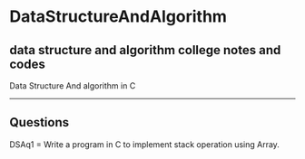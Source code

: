 # DataStructureAndAlgorithm
data structure and algorithm college notes and codes 
-----------------------------------------------------------------------------------------------------------


Data Structure And algorithm in C 

---------------------------------------------------------------------------------------------


Questions
-----------------------------------------------------------------------------------------------------------


DSAq1 = Write a program in C to implement stack operation using Array.
